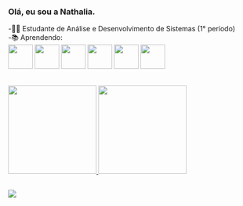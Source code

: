 ### Olá, eu sou a Nathalia.
-👩‍🎓 Estudante de Análise e Desenvolvimento de Sistemas (1° período) </br>
-📚 Aprendendo: </br>
<img height="50em" src="https://cdn.jsdelivr.net/gh/devicons/devicon/icons/ruby/ruby-original.svg" /> <img height="50em" src="https://cdn.jsdelivr.net/gh/devicons/devicon/icons/html5/html5-original-wordmark.svg" /> <img height="50em" src="https://cdn.jsdelivr.net/gh/devicons/devicon/icons/css3/css3-original-wordmark.svg" />  <img height="50em" src="https://cdn.jsdelivr.net/gh/devicons/devicon/icons/postgresql/postgresql-original-wordmark.svg" />
<img height="50em" src="https://cdn.jsdelivr.net/gh/devicons/devicon/icons/rails/rails-original-wordmark.svg" />
<img height="50em" src="https://cdn.jsdelivr.net/gh/devicons/devicon/icons/ubuntu/ubuntu-plain-wordmark.svg" />




  <div style="display: inline_block"><br>
  <a href="https://github.com/eainathh">
  <img height="180em" src="https://github-readme-stats.vercel.app/api?username=eainathh&show_icons=true&theme=dracula&include_all_commits=true&count_private=true"/>
  <img height="180em" src="https://github-readme-stats.vercel.app/api/top-langs/?username=eainathh&layout=compact&langs_count=7&theme=dracula"/>
</div>

##
<a href="https://www.linkedin.com/in/nathalia-garcia-a8614216a/" target="_blank"><img src="https://img.shields.io/badge/-LinkedIn-%230077B5?style=for-the-badge&logo=linkedin&logoColor=white" target="_blank"></a> 
  

